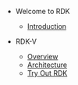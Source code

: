 - Welcome to RDK

  - [Introduction](README.md)

- RDK-V

  - [Overview](RDKV/Overview.md)
  - [Architecture](RDKV/Architecture.md)
  - [Try Out RDK](RDKV/Try%20Out%20RDK.md)
